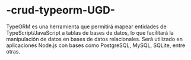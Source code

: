 # -crud-typeorm-UGD-
TypeORM es una herramienta que permitirá mapear entidades de TypeScript/JavaScript a tablas de bases de datos, lo que facilitará la manipulación de datos en bases de datos relacionales. Será utilizado en aplicaciones Node.js con bases como PostgreSQL, MySQL, SQLite, entre otras.
